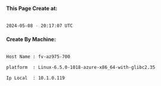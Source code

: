 
   
#### This Page Create at:

```bash

2024-05-08 - 20:17:07 UTC

```

#### Create By Machine:

```bash

Host Name : fv-az975-700

platform  : Linux-6.5.0-1018-azure-x86_64-with-glibc2.35

Ip Local  : 10.1.0.119

```

